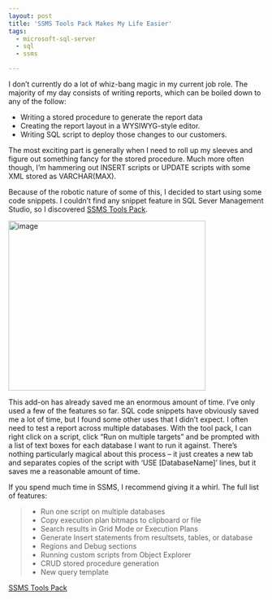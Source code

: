 ```yaml
---
layout: post
title: 'SSMS Tools Pack Makes My Life Easier'
tags:
  - microsoft-sql-server
  - sql
  - ssms

---
```


<p>I don’t currently do a lot of whiz-bang magic in my current job role. The majority of my day consists of writing reports, which can be boiled down to any of the follow:</p>  <ul>   <li>Writing a stored procedure to generate the report data </li>    <li>Creating the report layout in a WYSIWYG-style editor. </li>    <li>Writing SQL script to deploy those changes to our customers. </li> </ul>  <p>The most exciting part is generally when I need to roll up my sleeves and figure out something fancy for the stored procedure. Much more often though, I’m hammering out INSERT scripts or UPDATE scripts with some XML stored as VARCHAR(MAX).</p>  <p>Because of the robotic nature of some of this, I decided to start using some code snippets. I couldn’t find any snippet feature in SQL Sever Management Studio, so I discovered <a title="SSMS Tools Pack - shouldn&#39;t &#39;tools&#39; be singular?" href="http://www.ssmstoolspack.com/" target="_blank">SSMS Tools Pack</a>.</p>  <p><a href="http://www.sethgholson.com/wp-content/uploads/2010/02/image5.png" target="_blank"><img style="border-right-width: 0px; display: inline; border-top-width: 0px; border-bottom-width: 0px; border-left-width: 0px" title="image" border="0" alt="image" src="http://www.sethgholson.com/wp-content/uploads/2010/02/image_thumb5.png" width="388" height="334" /></a> </p>  <p>This add-on has already saved me an enormous amount of time. I’ve only used a few of the features so far. SQL code snippets have obviously saved me a lot of time, but I found some other uses that I didn’t expect. I often need to test a report across multiple databases. With the tool pack, I can right click on a script, click “Run on multiple targets” and be prompted with a list of text boxes for each database I want to run it against. There’s nothing particularly magical about this process – it just creates a new tab and separates copies of the script with ‘USE [DatabaseName]’ lines, but it saves me a reasonable amount of time.</p>  <p>If you spend much time in SSMS, I recommend giving it a whirl. The full list of features:</p>  <blockquote>   <ul>     <li>Run one script on multiple databases </li>      <li>Copy execution plan bitmaps to clipboard or file </li>      <li>Search results in Grid Mode or Execution Plans </li>      <li>Generate Insert statements from resultsets, tables, or database </li>      <li>Regions and Debug sections </li>      <li>Running custom scripts from Object Explorer </li>      <li>CRUD stored procedure generation </li>      <li>New query template </li>   </ul> </blockquote>  <p><a href="http://www.ssmstoolspack.com/Features" target="_blank">SSMS Tools Pack</a></p>
